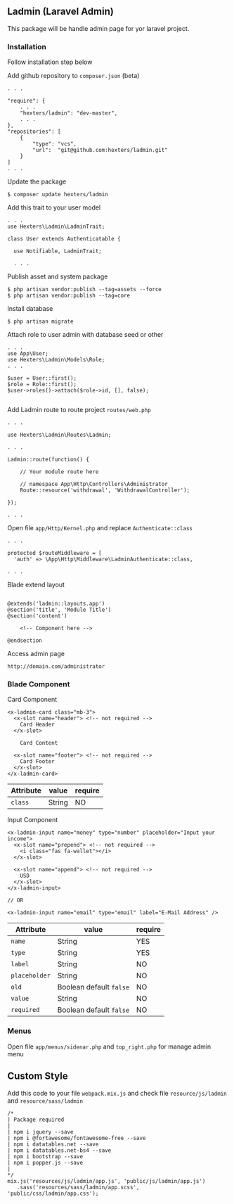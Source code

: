 ## Ladmin (Laravel Admin)

This package will be handle admin page for yor laravel project.

### Installation

Follow installation step below

Add github repository to `composer.json` (beta)
```
. . .

"require": {
    . . .
    "hexters/ladmin": "dev-master",
    . . .
},
"repositories": [
    {
        "type": "vcs",
        "url":  "git@github.com:hexters/ladmin.git"
    }
]
. . .
```

Update the package
```
$ composer update hexters/ladmin
```

Add this trait to your user model
```
. . .
use Hexters\Ladmin\LadminTrait;

class User extends Authenticatable {

  use Notifiable, LadminTrait;

  . . .
```

Publish asset and system package
```
$ php artisan vendor:publish --tag=assets --force
$ php artisan vendor:publish --tag=core

```

Install database
```
$ php artisan migrate
```

Attach role to user admin with database seed or other
```
. . .
use App\User;
use Hexters\Ladmin\Models\Role;
. . .

$user = User::first();
$role = Role::first();
$user->roles()->attach($role->id, [], false);


```


Add Ladmin route to route project `routes/web.php`
```
. . .

use Hexters\Ladmin\Routes\Ladmin;

. . .

Ladmin::route(function() {

    // Your module route here
    
    // namespace App\Http\Controllers\Administrator
    Route::resource('withdrawal', 'WithdrawalController');

});

. . .

```

Open file `app/Http/Kernel.php` and replace `Authenticate::class`
```
. . .

protected $routeMiddleware = [
  'auth' => \App\Http\Middleware\LadminAuthenticate::class,

. . .

```

Blade extend layout
```

@extends('ladmin::layouts.app')
@section('title', 'Module Title')
@section('content')
    
    <!-- Component here -->

@endsection

```

Access admin page
```
http://domain.com/administrator
```


### Blade Component

Card Component
```
<x-ladmin-card class="mb-3">
  <x-slot name="header"> <!-- not required -->
    Card Header
  </x-slot>

    Card Content

  <x-slot name="footer"> <!-- not required -->
    Card Footer
  </x-slot>
</x-ladmin-card>
```
|Attribute|value|require|
|-|-|-|
|`class`|String|NO|

Input Component
```
<x-ladmin-input name="money" type="number" placeholder="Input your income">
  <x-slot name="prepend"> <!-- not required -->
    <i class="fas fa-wallet"></i>
  </x-slot>

  <x-slot name="append"> <!-- not required -->
    USD
  </x-slot>
</x-ladmin-input>

// OR

<x-ladmin-input name="email" type="email" label="E-Mail Address" />

```

|Attribute|value|require|
|-|-|-|
|`name`|String|YES|
|`type`|String|YES|
|`label`|String|NO|
|`placeholder`|String|NO|
|`old`|Boolean default `false`|NO|
|`value`|String|NO|
|`required`|Boolean default `false`|NO|

### Menus

Open file `app/menus/sidenar.php` and `top_right.php` for manage admin menu

## Custom Style
Add this code to your file `webpack.mix.js` and check file `resource/js/ladmin` and `resource/sass/ladmin`

```
/*
| Package required
|
| npm i jquery --save
| npm i @fortawesome/fontawesome-free --save
| npm i datatables.net --save
| npm i datatables.net-bs4 --save
| npm i bootstrap --save
| npm i popper.js --save
|
*/
mix.js('resources/js/ladmin/app.js', 'public/js/ladmin/app.js')
   .sass('resources/sass/ladmin/app.scss', 'public/css/ladmin/app.css');
```